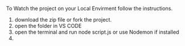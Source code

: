 To Watch the project on your Local Envirment follow the instructions.

1. download the zip file or fork the project.
2. open the folder in VS CODE
3. open the terminal and run node script.js or use Nodemon if installed
4. 

